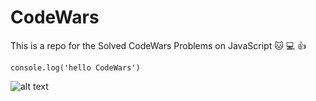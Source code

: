 # CodeWars
This is a repo for the Solved CodeWars Problems on JavaScript 🐱 💻 👍

`console.log('hello CodeWars')`

![alt text](https://jungladigital.com/wp-content/uploads/2019/03/codewars-800-350.png)
